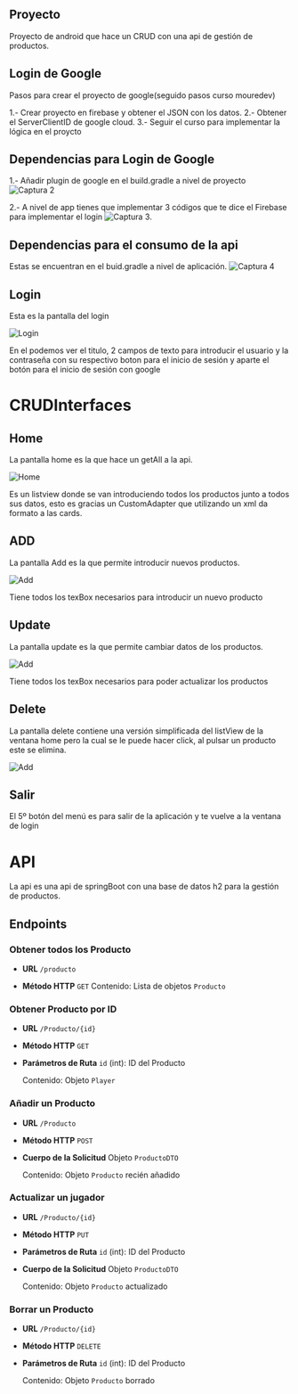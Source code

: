 ## Proyecto

Proyecto de android que hace un CRUD con una api de gestión de productos.

## Login de Google 

Pasos para crear el proyecto de google(seguido pasos curso mouredev)

1.- Crear proyecto en firebase y obtener el JSON con los datos.
2.- Obtener el ServerClientID de google cloud.
3.- Seguir el curso para implementar la lógica en el proycto

## Dependencias para Login de Google 

1.- Añadir plugin de google en el build.gradle a nivel de proyecto
![Captura 2](img/buid.gradle.proyecto.png)

2.- A nivel de app tienes que implementar 3 códigos que te dice el Firebase para implementar el login
![Captura 3](img/build.gradle.app.png).

## Dependencias para el consumo de la api

Estas se encuentran en el buid.gradle a nivel de aplicación.
![Captura 4](img/retrofit.png)

## Login

Esta es la pantalla del login

![Login](img/loginView.png)

En el podemos ver el titulo, 2 campos de texto para introducir el usuario y la contraseña con su respectivo boton para el inicio de sesión y aparte el botón para el inicio de sesión con google

# CRUDInterfaces

## Home

La pantalla home es la que hace un getAll a la api.

![Home](img/home.png)

Es un listview donde se van introduciendo todos los productos junto a todos sus datos, esto es gracias un CustomAdapter que utilizando un xml da formato a las cards.

## ADD

La pantalla Add es la que permite introducir nuevos productos.

![Add](img/ADD.png)

Tiene todos los texBox necesarios para introducir un nuevo producto

## Update

La pantalla update es la que permite cambiar datos de los productos.

![Add](img/update.png)

Tiene todos los texBox necesarios para poder actualizar los productos

## Delete

La pantalla delete contiene una versión simplificada del listView de la ventana home pero la cual se le puede hacer click, al pulsar un producto este se elimina.

![Add](img/delete.png)

## Salir

El 5º botón del menú es para salir de la aplicación y te vuelve a la ventana de login

# API

La api es una api de springBoot con una base de datos h2 para la gestión de productos.

## Endpoints

### Obtener todos los Producto

- **URL**
  `/producto`
  
- **Método HTTP**
  `GET`
  Contenido: Lista de objetos `Producto`

### Obtener Producto por ID

- **URL**
  `/Producto/{id}`
  
- **Método HTTP**
  `GET`
  
- **Parámetros de Ruta**
  `id` (int): ID del Producto

  Contenido: Objeto `Player`

### Añadir un Producto

- **URL**
  `/Producto`
  
- **Método HTTP**
  `POST`
  
- **Cuerpo de la Solicitud**
  Objeto `ProductoDTO`
  
  Contenido: Objeto `Producto` recién añadido

### Actualizar un jugador

- **URL**
  `/Producto/{id}`
  
- **Método HTTP**
  `PUT`
  
- **Parámetros de Ruta**
  `id` (int): ID del Producto
  
- **Cuerpo de la Solicitud**
  Objeto `ProductoDTO`
  
  Contenido: Objeto `Producto` actualizado

### Borrar un Producto

- **URL**
  `/Producto/{id}`
  
- **Método HTTP**
  `DELETE`
  
- **Parámetros de Ruta**
  `id` (int): ID del Producto
  
  Contenido: Objeto `Producto` borrado
